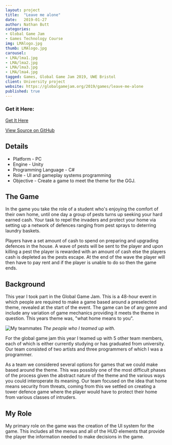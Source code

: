 ```yaml
---
layout: project
title:  "Leave me alone"
date:   2019-01-27
author: Nathan Butt
categories:
- Global Game Jam
- Games Technology Course
img: LMAlogo.jpg
thumb: LMAlogo.jpg
carousel:
- LMA/lma1.jpg
- LMA/lma2.jpg
- LMA/lma3.jpg
- LMA/lma4.jpg
tagged: Games, Global Game Jam 2019, UWE Bristol
client: University project
website: https://globalgamejam.org/2019/games/leave-me-alone
published: true
---
```


<!-- Place this tag in your head or just before your close body tag. -->
<script async defer src="https://buttons.github.io/buttons.js"></script>

### Get it Here:
<p>
<a class="github-button" href="https://github.com/n86-64/GGJ-2019-master.zip" data-icon="octicon-cloud-download" data-size="large" aria-label="Download Leave Me Alone on GitHub">Get It Here</a>

<a class="github-button" href="https://github.com/n86-64/GGJ-2019/" data-size="large" aria-label="Download Leave Me Alone on GitHub">View Source on GitHub</a>
</p>

## Details
- Platform - PC
- Engine - Unity
- Programming Language - C#
- Role - UI and gameplay systems programming
- Objective - Create a game to meet the theme for the GGJ.

## The Game
In the game you take the role of a student who's enjoying the comfort of their own home, until one day a group of pests turns up seeking your hard earned cash. Your task to repel the invaders and protect your home via setting up a network of defences ranging from pest sprays to deterring laundry baskets.

Players have a set amount of cash to spend on preparing and upgrading defences in the house. A wave of pests will be sent to the player and upon killing a pest the player is rewarded with an amount of cash else the players cash is depleted as the pests escape. At the end of the wave the player will then have to pay rent and if the player is unable to do so then the game ends.

## Background
This year I took part in the Global Game Jam. This is a 48-hour event in which people are required to make a game based around a preselected theme, revealed at the start of the event. The game can be of any genre and include any variation of game mechanics providing it meets the theme in question. This years theme was, "what home means to you".

![My teammates](https://n86-64.github.io/assets/img/project/GGJ.JPG)
*The people who I teamed up with.*

For the global game jam this year I teamed up with 5 other team members, each of which is either currently studying or has graduated from university. Our team consisted of two artists and three programmers of which I was a programmer.

As a team we considered several options for games that we could make based around the theme. This was possibly one of the most difficult phases of the process given the abstract nature of the theme and the various ways you could interoperate its meaning. Our team focused on the idea that home means security from threats, coming from this we settled on creating a tower defence game where the player would have to protect their home from various classes of intruders.

## My Role
My primary role on the game was the creation of the UI system for the game. This includes all the menus and all of the HUD elements that provide the player the information needed to make decisions in the game.
